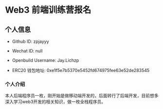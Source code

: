 # Web3 前端训练营报名

## 个人信息

* Github ID: zpjayyy

* Wechat ID: null

* Openbuild Username: Jay.Lichzp

* ERC20 钱包地址: 0xe1f5e7b5370e5452fd674975fee63e52de283545

### 个人介绍

​	本人后端程序员一枚，刚开始是做移动端开发的，后面转行了后端开发，目前想多深入学习web3开发的相关知识，做一枚全栈程序员。

